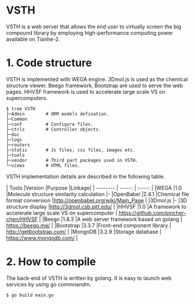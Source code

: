 # VSTH
 VSTH is a web server that allows the end user to virtually screen the big compound library by employing high-performance computing power available on Tianhe-2.


# 1. Code structure
VSTH is implemented with WEGA engine. 3Dmol.js is used as the chemical structure viewer. Beego framework, Bootstrap are used to serve the web pages. HHVSF framework is used to accelerate large scale VS on supercomputers. 

```
$ tree VSTH
├─Admin        # ORM models defination.
├─Common
├─conf         # Configure files.
├─ctrls        # Controller objects.
├─doc
├─logs
├─routers
├─static       # Js files, css files, images etc.
├─tools
├─vendor       # Third part packages used in VSTH.
└─views        # HTML files.
```

VSTH implementation details are described in the following table.

| Tools	|Version	|Purpose	|Linkage|
| --------   | -----:   | :----: |
|WEGA	       |1.0	      |Molecule structure similarity calculation	 |-
|OpenBabel	  |2.4.1	    |Chemical file format conversion	           |http://openbabel.org/wiki/Main_Page |
|3Dmol.js	   |-	        |3D structure display	                      |http://3dmol.csb.pitt.edu/ | 
|HHVSF	      |1.0	      |A framework to accelerate large scale VS on supercomputer	 | https://github.com/pincher-chen/HHVSF |
|Beego	      |1.8.3	    |A web server framework based on golang 	| https://beego.me/ |
|Bootstrap	  |3.3.7	    |Front-end component library	| http://getbootstrap.com/ |
|MongoDB	    |3.2.9	    |Storage database	| https://www.mongodb.com/ |


# 2. How to compile
The back-end of VSTH is written by golang. It is easy to launch web services by using go commnandm.
```
$ go build main.go
```


